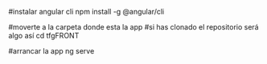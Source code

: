 #instalar angular cli
npm install -g @angular/cli

#moverte a la carpeta donde esta la app
#si has clonado el repositorio será algo así
cd tfgFRONT

#arrancar la app
ng serve
